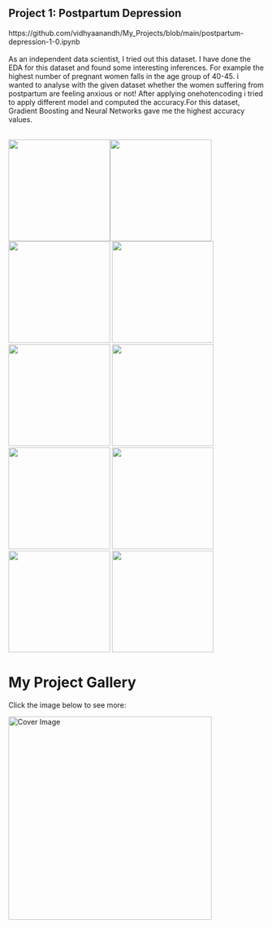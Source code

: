 <h2>Project 1: 
 Postpartum Depression</h2>
                        https://github.com/vidhyaanandh/My_Projects/blob/main/postpartum-depression-1-0.ipynb <br/><br/>
As an independent data scientist, I tried out this dataset. I have done the EDA for this dataset and found some interesting inferences. For example the highest number of pregnant women falls in the age group of 40-45. i wanted to analyse with the given dataset whether the women suffering from postpartum are feeling anxious or not! After applying onehotencoding i tried to apply different model and computed the accuracy.For this dataset, Gradient Boosting and Neural Networks gave me the highest accuracy values. <br/><br/>
      
<img src="https://user-images.githubusercontent.com/125475162/234282952-6f4dc36f-858c-4b59-9253-014876035f9c.png" width="200" height="200"/><img src="https://user-images.githubusercontent.com/125475162/234283081-82e2c206-d328-4138-b3d8-c7eb9924a273.png" width="200" height="200">
<img src="https://user-images.githubusercontent.com/125475162/234283110-79b06ba7-945b-4da3-82e0-f1b151c26612.png" width="200" height="200">
<img src="https://user-images.githubusercontent.com/125475162/234283128-2c925cdd-c4d9-4236-8d84-6ecf1b33b8e3.png" width="200" height="200">
<img src="https://user-images.githubusercontent.com/125475162/234283315-3070b1ad-566e-4b90-82d0-608832ad258b.png" width="200" height="200">
<img src="https://user-images.githubusercontent.com/125475162/234283327-000ec6a4-2414-49b4-8177-763db7c24667.png" width="200" height="200">
<img src="https://user-images.githubusercontent.com/125475162/234283340-3d2c2c8c-91a8-48ae-8601-81086a5940cc.png" width="200" height="200">
<img src="https://user-images.githubusercontent.com/125475162/234283390-88863698-7bc0-4671-8550-2d1d81414b42.png" width="200" height="200">
<img src="https://user-images.githubusercontent.com/125475162/234283397-bdd9a52e-e236-4cad-9ca2-edd84b3e00f4.png" width="200" height="200">
<img src="https://user-images.githubusercontent.com/125475162/234288391-2c532151-9c7d-457c-8f1c-c947e195bac4.png" width="200" height="200">


<!DOCTYPE html>
<html>
<body>
	<h1>My Project Gallery</h1>
	<p>Click the image below to see more:</p>
	<img id="cover-image" src="https://user-images.githubusercontent.com/125475162/234282952-6f4dc36f-858c-4b59-9253-014876035f9c.png" alt="Cover Image" width="400">

</body>
</html>
